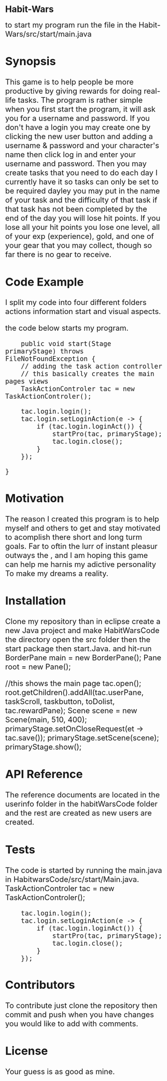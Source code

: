 # Habit-Wars
 <font size="+2">
 to start my program run the file in the Habit-Wars/src/start/main.java

## Synopsis
This game is to help people be more productive by giving rewards for doing real-life tasks. The program is rather simple 
 when you first start the program, it will ask you for a username and password. If you don't have a login you may create one by clicking the new user button and adding a username & password and your character's name then click log in and enter your username and password. Then you may create tasks that you need to do each day I currently have it so tasks can only be set to be required dayley you may put in the name of your task and the difficulty of that task if that task has not been completed by the end of the day you will lose hit points. If you lose all your hit points you lose one level, all of your exp (experience), gold, and one of your gear that you may collect, though so far there is no gear to receive.

## Code Example

I split my code into four different folders actions information start and visual aspects.

the code below starts my program.

        public void start(Stage primaryStage) throws FileNotFoundException {
        // adding the task action controller
        // this basically creates the main pages views
        TaskActionControler tac = new TaskActionControler();

        tac.login.login();
        tac.login.setLoginAction(e -> {
            if (tac.login.loginAct()) {
                startPro(tac, primaryStage);
                tac.login.close();
            }
        });

    }

## Motivation
The reason I created this program is to help myself and others to get and stay motivated to acomplish there short and long turm goals. Far to oftin the lurr of instant pleasur outways the , and I am hoping this game can help me harnis my adictive personality To make my dreams a reality.

## Installation
Clone my repository than in eclipse create a new Java project and make HabitWarsCode the directory
open the src folder then the start package then start.Java. and hit-run
BorderPane main = new BorderPane();
        Pane root = new Pane();

//this shows the main page
        tac.open();
        root.getChildren().addAll(tac.userPane, taskScroll, taskbutton, toDolist, tac.rewardPane);
        Scene scene = new Scene(main, 510, 400);
        primaryStage.setOnCloseRequest(et -> tac.save());
        primaryStage.setScene(scene);
        primaryStage.show();
  
## API Reference
The reference documents are located in the userinfo folder in the habitWarsCode folder and the rest are created as new users are created.

## Tests
The code is started by running the main.java in HabitwarsCode/src/start/Main.java.
TaskActionControler tac = new TaskActionControler();

        tac.login.login();
        tac.login.setLoginAction(e -> {
            if (tac.login.loginAct()) {
                startPro(tac, primaryStage);
                tac.login.close();
            }
        });

## Contributors

To contribute just clone the repository then commit and push when you have changes you would like to add with comments.

## License

Your guess is as good as mine.

